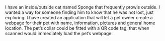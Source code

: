 I have an inside/outside cat named Sponge that frequently prowls outside. I wanted a way for someone finding him to know that he was not lost, just exploring. I have created an application that will let a pet owner create a webpage for their pet with name, information, pictures and general home location. The pet’s collar could be fitted with a QR code tag, that when scanned would immediately load the pet’s webpage.